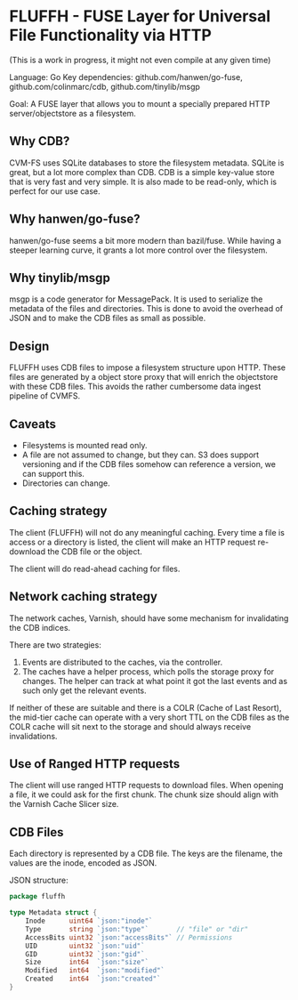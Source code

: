 # FLUFFH - FUSE Layer for Universal File Functionality via HTTP

(This is a work in progress, it might not even compile at any given time)

Language: Go
Key dependencies: github.com/hanwen/go-fuse, github.com/colinmarc/cdb, github.com/tinylib/msgp

Goal: A FUSE layer that allows you to mount a specially prepared HTTP server/objectstore as a filesystem.

## Why CDB?

CVM-FS uses SQLite databases to store the filesystem metadata. SQLite is great, but a lot more complex than CDB. CDB is
a simple key-value store that is very fast and very simple. It is also made to be read-only, which is perfect for our
use case.

## Why hanwen/go-fuse?

hanwen/go-fuse seems a bit more modern than bazil/fuse. While having a steeper learning curve, it grants a lot more
control over the filesystem.

## Why tinylib/msgp

msgp is a code generator for MessagePack. It is used to serialize the metadata of the files and directories. This is
done to avoid the overhead of JSON and to make the CDB files as small as possible.

## Design

FLUFFH uses CDB files to impose a filesystem structure upon HTTP. These files are generated by a object store
proxy that will enrich the objectstore with these CDB files. This avoids the rather
cumbersome data ingest pipeline of CVMFS.

## Caveats

* Filesystems is mounted read only.
* A file are not assumed to change, but they can. S3 does support versioning and if the CDB files somehow can reference a
  version, we can support this.
* Directories can change.

## Caching strategy

The client (FLUFFH) will not do any meaningful caching. Every time a file is access or a directory is listed, the client
will make an HTTP request re-download the CDB file or the object.

The client will do read-ahead caching for files.

## Network caching strategy

The network caches, Varnish, should have some mechanism for invalidating the CDB indices.

There are two strategies:

1. Events are distributed to the caches, via the controller.
2. The caches have a helper process, which polls the storage proxy for changes. The helper can track at what point it
   got the last events and as such only get the relevant events.

If neither of these are suitable and there is a COLR (Cache of Last Resort), the mid-tier cache can operate with a
very short TTL on the CDB files as the COLR cache will sit next to the storage and should always receive invalidations.

## Use of Ranged HTTP requests

The client will use ranged HTTP requests to download files. When opening a file, it we could ask for the first chunk.
The chunk size should align with the Varnish Cache Slicer size.

## CDB Files

Each directory is represented by a CDB file. The keys are the filename, the values are the inode, encoded as JSON.

JSON structure:

```go 
package fluffh

type Metadata struct {
	Inode      uint64 `json:"inode"`
	Type       string `json:"type"`       // "file" or "dir"
	AccessBits uint32 `json:"accessBits"` // Permissions
	UID        uint32 `json:"uid"`
	GID        uint32 `json:"gid"`
	Size       int64  `json:"size"`
	Modified   int64  `json:"modified"`
	Created    int64  `json:"created"`
}

```